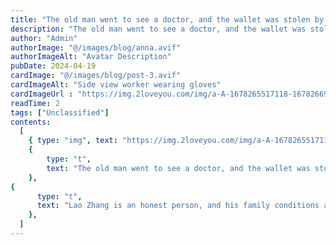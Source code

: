 ```yaml
---
title: "The old man went to see a doctor, and the wallet was stolen by the thief, but the thief cried loudly after opening the wallet!"
description: "The old man went to see a doctor, and the wallet was stolen by the thief, but the thief cried loudly after opening the wallet!"
author: "Admin"
authorImage: "@/images/blog/anna.avif"
authorImageAlt: "Avatar Description"
pubDate: 2024-04-19
cardImage: "@/images/blog/post-3.avif"
cardImageAlt: "Side view worker wearing gloves"
cardImageUrl : "https://img.2loveyou.com/img/a-A-1678265517118-1678266955152.jpg"
readTime: 2
tags: ["Unclassified"]
contents:
  [
    { type: "img", text: "https://img.2loveyou.com/img/a-A-1678265517118-1678266955152.jpg" },
    { 
        type: "t", 
        text: "The old man went to see a doctor, and the wallet was stolen by the thief, but the thief cried loudly after opening the wallet!"
    },
{
      type: "t",
      text: "Lao Zhang is an honest person, and his family conditions are also good, but he is thirty-five years old and has not yet married, not because Lao Zhang is disabled, or has any disease, nor because Lao Zhang is ugly, on the contrary, Lao Zhang is very handsome, but no girl is willing to marry him, that is because Lao Zhang is short, only 1.5 meters tall, so Lao Zhang's marriage was delayed, until one day, a person came to say that a girl is willing to marry him, Lao Zhang's mother is very happy, but she feels that something is wrong, because normal family aren't willing to marry their daughter to Lao Zhang, so she quickly inquired about the situation, it turned out that the girl had sound limbs, and was still a 1.75-meter tall, not ugly, not young, already twenty-eight years old, the reason why she was so anxious to get married was because the old father at home was seriously ill and urgently needed a sum of money to treat the disease, Lao Zhang's mother heard about it, slapped her thigh and said: \"As long as it is something that money can solve, it is not a problem, our family is not short of money.\" So Lao Zhang got married.\n\nIn fact, Lao Zhang also feels that it doesn't matter whether he will get married, and it's good to be alone, but as soon as he saw his new wife, he was so happy that he almost jumped up, because she really looked very beautiful, after getting married, Lao Zhang was reluctant to let her do heavy work, and she rushed to do everything by herself, Lao Zhang's mother is also trying to find a way to make food for her new daughter-in-law every day, but the new daughter-in-law doesn't know what's wrong, rarely laughs, just in the second year of Lao Zhang's marriage, the daughter-in-law also gave birth to her son Zhang Hao smoothly, you can't imagine how happy Lao Zhang is, He cherished his wife very much, but when his son was five years old, Lao Zhang's wife left, and took away the family's cash and gold and silver jewelry, Lao Zhang's heart was instantly cold, but after seeing his son, his heart was much happier, Lao Zhang loved Zhang Hao very much, as long as Zhang Hao wanted, he would give him anything.\n\nSlowly Zhang Hao grew up, but this kid had bad habits, he didn't go to school when 18 years old, fooling around every day, later, addicted to gambling money, the family's property lost cleanly, Lao Zhang was so angry that he beat his son a few times. Zhang Hao was angry and ran away from home, Lao Zhang looked for a long time but didn't find his son, the police did not find, slowly Lao Zhang did not find, but he still missed his son very much, so that he couldn't sleep every night, and soon Lao Zhang's body couldn't stay up, Lao Zhang was sick, so he went into the city alone trembling to see a doctor, Lao Zhang wrapped himself tightly, for fear of suffering the wind and cold again, just at the door of the hospital, a young man bumped him, and ran away without even saying a word of apology, Lao Zhang also nagged two sentences: \"The young people are really unqualified now\", and then casually touched his pocket, the wallet was gone, Lao Zhang panicked, and quickly found the police station to report the case, but Lao Zhang is not familiar with here, Lao Zhang can't find a place, in fact, it doesn't matter if money is not money, The important thing was what was inside, Lao Zhang couldn't help it, so he had to sit stupidly in front of the hospital, he hoped that the young man would return the wallet to him, so Lao Zhang sat there and waited.\n\nAfter the thief stole the wallet, he found a place to open the wallet to see how much money there was, when he opened it, he cried for what he saw inside, and then strode to the hospital to find Lao Zhang, and after finding Lao Zhang, he knelt down and shouted: \"Dad, I was wrong.\" This sound woke up the sleeping Lao Zhang, it turned out that Zhang Hao did not recognize Lao Zhang at first, Lao Zhang wrapped himself too tightly, but when he opened his wallet and saw the family portrait, Zhang Hao couldn't bear it anymore, he felt that he was so bad, Lao Zhang patted his son and said: \"Knowing and correcting mistakes means that you are still a good child, that's because I spoil you too much that you make so many mistakes, Dad is also wrong, Zhang Hao followed his father home, and then found a job with peace of mind to accompany his father well and never fool around anymore."
    },
  ]
---
```

